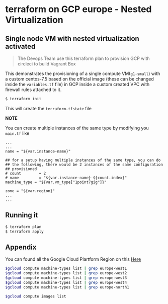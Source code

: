 # terraform on GCP europe - Nested Virtualization

## Single node VM with nested virtualization activated

> The Devops Team use this terraform plan to provision GCP with circleci to build Vagrant Box

This demonstrates the provisioning of a single compute VM(`g1-small`) with a custom centos-7.5 based on the official image (these can be changed inside the `variables.tf` file) in GCP inside a custom created VPC with firewall rules attached to it.

```bash
$ terraform init
```

This will create the `terraform.tfstate` file

**NOTE**

You can create multiple instances of the same type by modifying you `main.tf` like

```hcl
...
...
name = "${var.instance-name}"

## for a setup having multiple instances of the same type, you can do
## the following, there would be 2 instances of the same configuration
## provisioned
# count        = 2
# name         = "${var.instance-name}-${count.index}"
machine_type = "${var.vm_type["1point7gig"]}"

zone = "${var.region}"
...
...
```

## Running it

```bash
$ terraform plan
$ terraform apply
```

## Appendix

You can found all the Google Cloud Plartform Region on this [Here](https://cloud.google.com/compute/docs/regions-zones/)


```bash
$gcloud compute machine-types list | grep europe-west1
$gcloud compute machine-types list | grep europe-west2
$gcloud compute machine-types list | grep europe-west3
$gcloud compute machine-types list | grep europe-west4
$gcloud compute machine-types list | grep europe-north1
```

```bash
$gcloud compute images list
```
